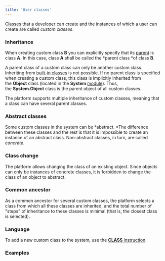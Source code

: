 ```yaml
---
title: 'User classes'
---
```


[Classes](Classes.md) that a developer can create and the instances of which a user can create are called *custom classes*. 

### Inheritance

When creating custom class **B** you can explicitly specify that its [parent](Classes.md) is class **A.** In this case, class **A** shall be called the *parent class *of class **B**.

A parent class of a custom class can only be another custom class. Inheriting from [built-in classes](Built-in_classes.md) is not possible. If no parent class is specified when creating a custom class, this class is implicitly inherited from the **Object** class (located in the **System** [module](Modules.md)). Thus, the **System.Object** class is the parent object of all custom classes.

The platform supports multiple inheritance of custom classes, meaning that a class can have several parent classes. 

### Abstract classes

Some custom classes in the system can be *abstract. *The difference between these classes and the rest is that it is impossible to create an instance of an abstract class. Non-abstract classes, in turn, are called *concrete*.

### Class change

The platform allows changing the class of an existing object. Since objects can only be instances of concrete classes, it is forbidden to change the class of an object to abstract.

### Common ancestor

As a common ancestor for several custom classes, the platform selects a class from which all these classes are inherited, and the total number of "steps" of inheritance to these classes is minimal (that is, the closest class is selected).

### Language

To add a new custom class to the system, use the [**CLASS** instruction](CLASS_instruction.md).

### Examples

